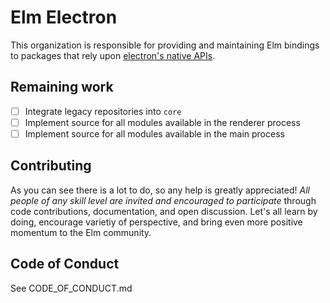 # Elm Electron

This organization is responsible for providing and maintaining Elm bindings to packages that rely upon [electron's native APIs](https://github.com/atom/electron/tree/master/docs#api-references).

## Remaining work
- [ ] Integrate legacy repositories into `core`
- [ ] Implement source for all modules available in the renderer process
- [ ] Implement source for all modules available in the main process

## Contributing

As you can see there is a lot to do, so any help is greatly appreciated! *All people of any skill level are invited and encouraged to participate* through code contributions, documentation, and open discussion. Let's all learn by doing, encourage varietiy of perspective, and bring even more positive momentum to the Elm community.

## Code of Conduct

See CODE_OF_CONDUCT.md
